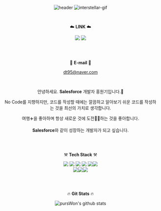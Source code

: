 <div align="center">
  
![header](https://capsule-render.vercel.app/api?type=transparent&height=250&section=header&text=Hello%20it's%20pursWon&fontSize=80&fontColor=1E90FF&fontAlignY=20&desc=I'm%20SF%20Developer&descAlignX=90&descAlignY=45&descAlign=70&descSize=30)
![interstellar-gif](https://github.com/pursWon/pursWon/assets/99719661/f2fb3a4a-f161-4397-90ee-28215d46fa01)


<br/>  
  
☁️ **LINK** ☁️

<a href="https://github.com/pursWon" target="_blank"><img src="https://img.shields.io/badge/gitHub-181717?style=for-the-badge&logo=GitHub&logoColor=white"/></a> <a href="https://duruduruhongs.tistory.com" target="_blank"> <img src="https://img.shields.io/badge/Blog-E60012?style=for-the-badge&logo=Tistory&logoColor=white"/></a>     

<br/><br/>
  
📧 **E-mail** 📧
  
dt95@naver.com
 
<br/>  

안녕하세요. **Salesforce** 개발자 홍원기입니다.🤝

No Code를 지향하지만, 코드를 작성할 때에는 깔끔하고 알아보기 쉬운 코드를 작성하는 것을 최선의 가치로 생각합니다.

여행✈️을 좋아하며 항상 새로운 것에 도전💪🏻하는 것을 좋아합니다.   

**Salesforce**와 같이 성장하는 개발자가 되고 싶습니다.
  
<br/><br/>

⚒️ **Tech Stack** ⚒️
  
<img src="https://img.shields.io/badge/java-FC8019?style=for-the-badge&logo=java&logoColor=white"> <img src="https://img.shields.io/badge/Salesforce-1E90FF?style=for-the-badge&logo=Salesforce&logoColor=white">
<img src="https://img.shields.io/badge/ios-3EAAAF?style=for-the-badge&logo=ios&logoColor=white"> <img src="https://img.shields.io/badge/Swift-778899?style=for-the-badge&logo=Swift&logoColor=white"> 
<img src="https://img.shields.io/badge/Jira-1D007F?style=for-the-badge&logo=Jira&logoColor=white"><img src="https://img.shields.io/badge/Firebase-A3193A?style=for-the-badge&logo=Firebase&logoColor=white">
<br>
<img src="https://img.shields.io/badge/Notion-1D007F?style=for-the-badge&color=white&logo=Notion&logoColor=black"><img src="https://img.shields.io/badge/Insomnia-A3193A?style=for-the-badge&color=purple&logo=Insomnia&logoColor=white"><img src="https://img.shields.io/badge/Realm-A3193A?style=for-the-badge&color=yellow&logo=Realm&logoColor=black">

<br/><br/>  
  
  
🔥 **Git Stats** 🔥
  
![pursWon's github stats](https://github-readme-stats.vercel.app/api?username=pursWon&show_icons=true)

</div>
